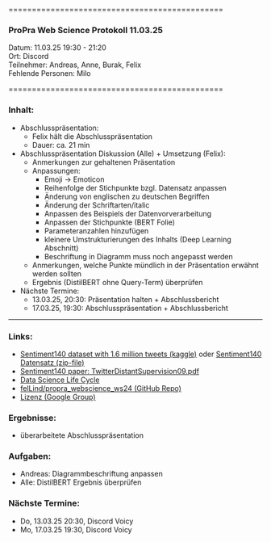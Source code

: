 
==============================================

### ProPra Web Science Protokoll 11.03.25

Datum: 11.03.25 19:30 - 21:20  
Ort: Discord  
Teilnehmer: Andreas, Anne, Burak, Felix  
Fehlende Personen: Milo

==============================================


### Inhalt:
- Abschlusspräsentation:
	- Felix hält die Abschlusspräsentation
	- Dauer: ca. 21 min
- Abschlusspräsentation Diskussion (Alle) + Umsetzung (Felix):
	- Anmerkungen zur gehaltenen Präsentation
	- Anpassungen:
		- Emoji -> Emoticon
		- Reihenfolge der Stichpunkte bzgl. Datensatz anpassen
		- Änderung von englischen zu deutschen Begriffen
		- Änderung der Schriftarten/italic
		- Anpassen des Beispiels der Datenvorverarbeitung
		- Anpassen der Stichpunkte (BERT Folie)
		- Parameteranzahlen hinzufügen
		- kleinere Umstrukturierungen des Inhalts (Deep Learning Abschnitt)
		- Beschriftung in Diagramm muss noch angepasst werden
	- Anmerkungen, welche Punkte mündlich in der Präsentation erwähnt werden sollten
	- Ergebnis (DistilBERT ohne Query-Term) überprüfen
- Nächste Termine: 
	- 13.03.25, 20:30: Präsentation halten + Abschlussbericht
	- 17.03.25, 19:30: Abschlusspräsentation + Abschlussbericht



---------------------------------------------


### Links:
- [Sentiment140 dataset with 1.6 million tweets (kaggle)](https://www.kaggle.com/datasets/kazanova/sentiment140/code?datasetId=2477&sortBy=commentCount) oder [Sentiment140 Datensatz (zip-file)](https://cs.stanford.edu/people/alecmgo/trainingandtestdata.zip)
- [Sentiment140 paper: TwitterDistantSupervision09.pdf](https://www-cs.stanford.edu/people/alecmgo/papers/TwitterDistantSupervision09.pdf)
- [Data Science Life Cycle](Data_Science_Life_Cycle.png)
- [felLind/propra_webscience_ws24 (GitHub Repo)](https://github.com/felLind/propra_webscience_ws24/tree/main)
- [Lizenz (Google Group)](https://groups.google.com/g/sentiment140/c/IZUgbwH99L8)

### Ergebnisse:
- überarbeitete Abschlusspräsentation

### Aufgaben:
- Andreas: Diagrammbeschriftung anpassen
- Alle: DistilBERT Ergebnis überprüfen

### Nächste Termine: 
- Do, 13.03.25 20:30, Discord Voicy
- Mo, 17.03.25 19:30, Discord Voicy

